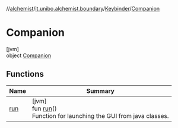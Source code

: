 //[alchemist](../../../../index.md)/[it.unibo.alchemist.boundary](../../index.md)/[Keybinder](../index.md)/[Companion](index.md)

# Companion

[jvm]\
object [Companion](index.md)

## Functions

| Name | Summary |
|---|---|
| [run](run.md) | [jvm]<br>fun [run](run.md)()<br>Function for launching the GUI from java classes. |
